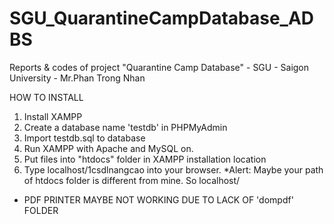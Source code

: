 # SGU_QuarantineCampDatabase_ADBS
Reports &amp; codes of project "Quarantine Camp Database" - SGU - Saigon University - Mr.Phan Trong Nhan

HOW TO INSTALL 
1. Install XAMPP
2. Create a database name 'testdb' in PHPMyAdmin
3. Import testdb.sql to database
4. Run XAMPP with Apache and MySQL on.
5. Put files into "htdocs" folder in XAMPP installation location
6. Type localhost/1csdlnangcao into your browser. 
*Alert: Maybe your path of htdocs folder is different from mine. So localhost/<path-to-your-htdocs-to-1csdlnangcao>
* PDF PRINTER MAYBE NOT WORKING DUE TO LACK OF 'dompdf' FOLDER
